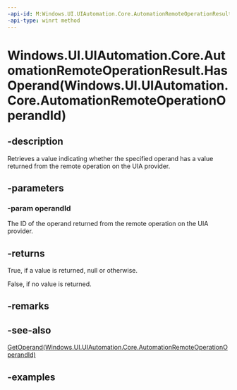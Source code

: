```yaml
---
-api-id: M:Windows.UI.UIAutomation.Core.AutomationRemoteOperationResult.HasOperand(Windows.UI.UIAutomation.Core.AutomationRemoteOperationOperandId)
-api-type: winrt method
---
```


# Windows.UI.UIAutomation.Core.AutomationRemoteOperationResult.HasOperand(Windows.UI.UIAutomation.Core.AutomationRemoteOperationOperandId)

<!--
public bool HasOperand (Windows.UI.UIAutomation.Core.AutomationRemoteOperationOperandId operandId);
-->

## -description

Retrieves a value indicating whether the specified operand has a value returned from the remote operation on the UIA provider.

## -parameters

### -param operandId

The ID of the operand returned from the remote operation on the UIA provider.

## -returns

True, if a value is returned, null or otherwise.

False, if no value is returned.

## -remarks

## -see-also

[GetOperand(Windows.UI.UIAutomation.Core.AutomationRemoteOperationOperandId)](automationremoteoperationresult_getoperand_1545697818.md)

## -examples

